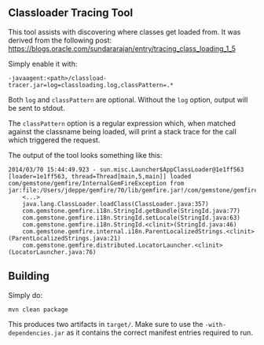 Classloader Tracing Tool
------------------------

This tool assists with discovering where classes get loaded from. It was derived from the following post: https://blogs.oracle.com/sundararajan/entry/tracing_class_loading_1_5

Simply enable it with:

    -javaagent:<path>/classload-tracer.jar=log=classloading.log,classPattern=.*

Both `log` and `classPattern` are optional. Without the `log` option, output will be sent to stdout.

The `classPattern` option is a regular expression which, when matched against the classname being loaded, will print a stack trace for the call which triggered the request.

The output of the tool looks something like this:

    2014/03/70 15:44:49.923 - sun.misc.Launcher$AppClassLoader@1e1ff563 [loader=1e1ff563, thread=Thread[main,5,main]] loaded com/gemstone/gemfire/InternalGemFireException from jar:file:/Users/jdeppe/gemfire/70/lib/gemfire.jar!/com/gemstone/gemfire/InternalGemFireException.class
        <...>
        java.lang.ClassLoader.loadClass(ClassLoader.java:357)
        com.gemstone.gemfire.i18n.StringId.getBundle(StringId.java:77)
        com.gemstone.gemfire.i18n.StringId.setLocale(StringId.java:63)
        com.gemstone.gemfire.i18n.StringId.<clinit>(StringId.java:46)
        com.gemstone.gemfire.internal.i18n.ParentLocalizedStrings.<clinit>(ParentLocalizedStrings.java:21)
        com.gemstone.gemfire.distributed.LocatorLauncher.<clinit>(LocatorLauncher.java:76)


Building
--------

Simply do:

    mvn clean package

This produces two artifacts in `target/`. Make sure to use the `-with-dependencies.jar` as it contains the correct manifest entries required to run.
